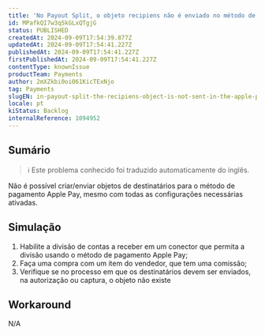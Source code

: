 ```yaml
---
title: 'No Payout Split, o objeto recipiens não é enviado no método de pagamento do Apple Pay'
id: MPafkQI7w3q5kGLxQTgjG
status: PUBLISHED
createdAt: 2024-09-09T17:54:39.877Z
updatedAt: 2024-09-09T17:54:41.227Z
publishedAt: 2024-09-09T17:54:41.227Z
firstPublishedAt: 2024-09-09T17:54:41.227Z
contentType: knownIssue
productTeam: Payments
author: 2mXZkbi0oi061KicTExNjo
tag: Payments
slugEN: in-payout-split-the-recipiens-object-is-not-sent-in-the-apple-pay-payment-method
locale: pt
kiStatus: Backlog
internalReference: 1094952
---
```


## Sumário

>ℹ️ Este problema conhecido foi traduzido automaticamente do inglês.


Não é possível criar/enviar objetos de destinatários para o método de pagamento Apple Pay, mesmo com todas as configurações necessárias ativadas.

## Simulação



1. Habilite a divisão de contas a receber em um conector que permita a divisão usando o método de pagamento Apple Pay;
2. Faça uma compra com um item do vendedor, que tem uma comissão;
3. Verifique se no processo em que os destinatários devem ser enviados, na autorização ou captura, o objeto não existe

## Workaround


N/A






